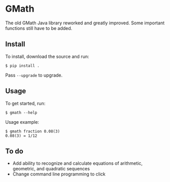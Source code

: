 # GMath
The old GMath Java library reworked and greatly improved. Some important functions still have to be added.

## Install
To install, download the source and run:
```
$ pip install .
```
Pass `--upgrade` to upgrade.

## Usage
To get started, run:
```
$ gmath --help
```
Usage example:
```
$ gmath fraction 0.08(3)
0.08(3) = 1/12
```

## To do
* Add ability to recognize and calculate equations of arithmetic, geometric, and quadratic sequences
* Change command line programming to click
